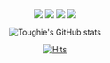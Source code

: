 <div align="center"> 
<img src="https://img.shields.io/badge/apple-000000?style=for-the-badge&logo=apple&logoColor=white"/>
<img src="https://img.shields.io/badge/swift-F05138?style=for-the-badge&logo=swift&logoColor=white"/>
<img src="https://img.shields.io/badge/xcode-147EFB?style=for-the-badge&logo=xcode&logoColor=white"/>
<img src="https://img.shields.io/badge/python-147EFB?style=for-the-badge&logo=xcode&logoColor=white"/>


![Toughie's GitHub stats](https://github-readme-stats.vercel.app/api?username=Toughie17&show_icons=true&theme=react) 
 
[![Hits](https://hits.seeyoufarm.com/api/count/incr/badge.svg?url=https%3A%2F%2Fgithub.com%2FToughie17&count_bg=%2377A1E2&title_bg=%23555555&icon=&icon_color=%23BBFCFA&title=hits&edge_flat=false)](https://hits.seeyoufarm.com)
</div>
